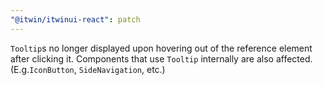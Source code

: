 ```yaml
---
"@itwin/itwinui-react": patch
---
```


`Tooltip`s no longer displayed upon hovering out of the reference element after clicking it. Components that use `Tooltip` internally are also affected. (E.g.`IconButton`, `SideNavigation`, etc.)
